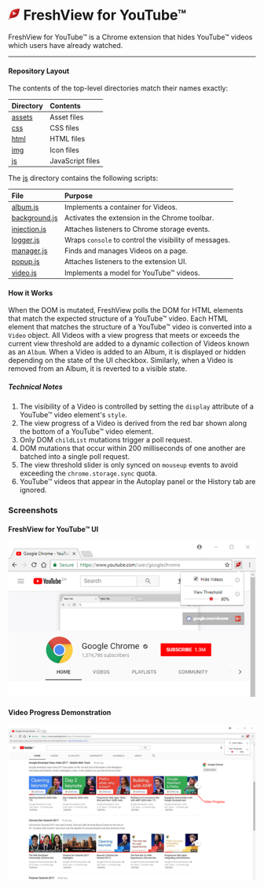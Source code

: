 <h1>
  <img src="img/icon24.png"/> FreshView for YouTube™
</h1>

FreshView for YouTube™ is a Chrome extension that hides YouTube™ videos which users have already watched.

---

#### Repository Layout

The contents of the top-level directories match their names exactly:

| **Directory**    | **Contents**     |
| :--------        | :--------        |
| [assets](assets) | Asset files      |
| [css](css)       | CSS files        |
| [html](html)     | HTML files       |
| [img](img)       | Icon files       |
| [js](js)         | JavaScript files |

The [js](js) directory contains the following scripts:

| **File**                          | **Purpose**                                            |
| :---                              | :---                                                   |
| [album.js](js/album.js)           | Implements a container for Videos.                     |
| [background.js](js/background.js) | Activates the extension in the Chrome toolbar.         |
| [injection.js](js/injection.js)   | Attaches listeners to Chrome storage events.           |
| [logger.js](js/logger.js)         | Wraps `console` to control the visibility of messages. |
| [manager.js](js/manager.js)       | Finds and manages Videos on a page.                    |
| [popup.js](js/popup.js)           | Attaches listeners to the extension UI.                |
| [video.js](js/video.js)           | Implements a model for YouTube™ videos.                |

#### How it Works

When the DOM is mutated, FreshView polls the DOM for HTML elements that match the expected structure of a YouTube™ video.  Each HTML element that matches the structure of a YouTube™ video is converted into a `Video` object.  All Videos with a view progress that meets or exceeds the current view threshold are added to a dynamic collection of Videos known as an `Album`.  When a Video is added to an Album, it is displayed or hidden depending on the state of the UI checkbox.  Similarly, when a Video is removed from an Album, it is reverted to a visible state.

##### Technical Notes
1. The visibility of a Video is controlled by setting the `display` attribute of a YouTube™ video element's `style`.
1. The view progress of a Video is derived from the red bar shown along the bottom of a YouTube™ video element.
1. Only DOM `childList` mutations trigger a poll request.
1. DOM mutations that occur within 200 milliseconds of one another are batched into a single poll request.
1. The view threshold slider is only synced on `mouseup` events to avoid exceeding the `chrome.storage.sync` quota.
1. YouTube™ videos that appear in the Autoplay panel or the History tab are ignored.

### Screenshots

#### FreshView for YouTube™ UI
![FreshView for YouTube™ UI](assets/popup.png "FreshView for YouTube™ UI")

#### Video Progress Demonstration
![Video Progress Demonstration](assets/progress.png "Video Progress Demonstration")
